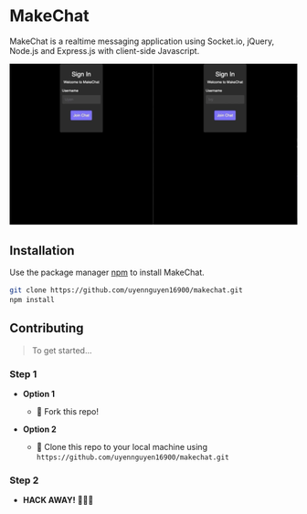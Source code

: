# MakeChat

MakeChat is a realtime messaging application using Socket.io, jQuery, Node.js and Express.js with client-side Javascript.
<!-- ![](public/makechat.gif | width=250) -->
<img src="public/makechat.gif" width=700>


## Installation

Use the package manager [npm](https://docs.npmjs.com/) to install MakeChat.

```bash
git clone https://github.com/uyennguyen16900/makechat.git
npm install
```

## Contributing

> To get started...

### Step 1

- **Option 1**
    - 🍴 Fork this repo!

- **Option 2**
    - 👯 Clone this repo to your local machine using `https://github.com/uyennguyen16900/makechat.git`

### Step 2

- **HACK AWAY!** 🔨🔨🔨
